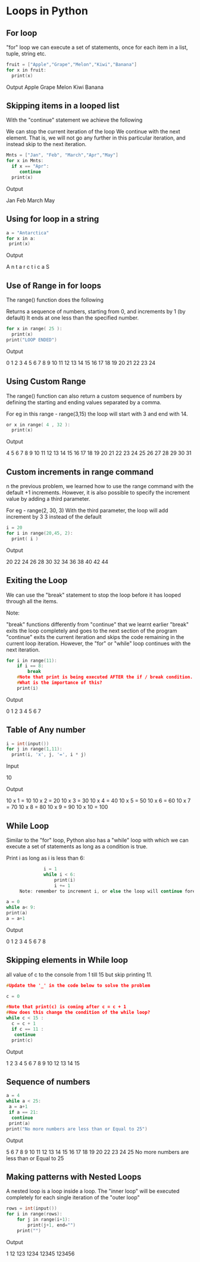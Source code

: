 # Loops in Python

## For loop

 "for" loop we can execute a set of statements, once for each item in a list, tuple, string etc.

```c
fruit = ["Apple","Grape","Melon","Kiwi","Banana"]
for x in fruit:
  print(x) 
```

Output
Apple
Grape
Melon
Kiwi
Banana

## Skipping items in a looped list

With the "continue" statement we achieve the following

We can stop the current iteration of the loop
We continue with the next element. That is, we will not go any further in this particular iteration, and instead skip to the next iteration.


```c
Mnts = ["Jan", "Feb", "March","Apr","May"]
for x in Mnts:
  if x == "Apr":
     continue
  print(x)
```

Output

Jan
Feb
March
May


## Using for loop in a string

```c
a = "Antarctica"
for x in a:
 print(x)
```

Output


A
n
t
a
r
c
t
i
c
a
S


## Use of Range in for loops

The range() function does the following

Returns a sequence of numbers, starting from 0, and increments by 1 (by default)
It ends at one less than the specified number.


```c
for x in range( 25 ):
  print(x)
print("LOOP ENDED")
```

Output

0
1
2
3
4
5
6
7
8
9
10
11
12
13
14
15
16
17
18
19
20
21
22
23
24
 
## Using Custom Range

The range() function can also return a custom sequence of numbers by defining the starting and ending values separated by a comma.

For eg in this range - range(3,15) the loop will start with 3 and end with 14.

```c
or x in range( 4 , 32 ):
  print(x)
```

Output

4
5
6
7
8
9
10
11
12
13
14
15
16
17
18
19
20
21
22
23
24
25
26
27
28
29
30
31


## Custom increments in range command

n the previous problem, we learned how to use the range command with the default +1 increments. 
However, it is also possible to specify the increment value by adding a third parameter.

For eg - range(2, 30, 3)
With the third parameter, the loop will add increment by 
3
3 instead of the default


```c
i = 20
for i in range(20,45, 2):
  print( i )
```

Output

20
22
24
26
28
30
32
34
36
38
40
42
44

## Exiting the Loop

We can use the "break" statement to stop the loop before it has looped through all the items.

Note:

"break" functions differently from "continue" that we learnt earlier
"break" exits the loop completely and goes to the next section of the program
"continue" exits the current iteration and skips the code remaining in the current loop iteration.
However, the "for" or "while" loop continues with the next iteration.

```c
for i in range(11): 
    if i == 8:
        break
    #Note that print is being executed AFTER the if / break condition.
    #What is the importance of this?
    print(i)
```

Output

0
1
2
3
4
5
6
7



## Table of Any number

```c
i = int(input())
for j in range(1,11):
  print(i, 'x', j, '=', i * j)
 ```
 
 Input
 
10

 Output 
 
 10 x 1 = 10
10 x 2 = 20
10 x 3 = 30
10 x 4 = 40
10 x 5 = 50
10 x 6 = 60
10 x 7 = 70
10 x 8 = 80
10 x 9 = 90
10 x 10 = 100


##  While Loop

Similar to the "for" loop, Python also has a "while" loop with which we can execute a set of statements as long as a condition is true.

Print i as long as i is less than 6:

```c
              i = 1
              while i < 6:
                  print(i)
                  i += 1
     Note: remember to increment i, or else the loop will continue forever.
 ```
 
 
 ```c
 a = 0
while a< 9:
 print(a)
 a = a+1
 ```
 
 Output
 
 0
1
2
3
4
5
6
7
8

## Skipping elements in While loop


all value of c to the console from 1 till 15 but skip printing 11.


```c
#Update the '_' in the code below to solve the problem

c = 0

#Note that print(c) is coming after c = c + 1
#How does this change the condition of the while loop?
while c < 15 :
  c = c + 1
  if c == 11 :
   continue
  print(c)
 ```
 
 Output
 
 1
2
3
4
5
6
7
8
9
10
12
13
14
15


##  Sequence of numbers

```c
a = 4
while a < 25:
 a = a+1
 if a == 21:
  continue
 print(a)
print("No more numbers are less than or Equal to 25")
```

Output

5
6
7
8
9
10
11
12
13
14
15
16
17
18
19
20
22
23
24
25
No more numbers are less than or Equal to 25


## Making patterns with Nested Loops

A nested loop is a loop inside a loop. 
The "inner loop" will be executed completely for each single iteration of the "outer loop"

```c
rows = int(input())
for i in range(rows):
    for j in range(i+1):
        print(j+1, end="")
    print("")
  ```
  
  Output
  
1
12
123
1234
12345
123456


 
